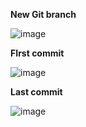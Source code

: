 **New Git branch**

![image](https://user-images.githubusercontent.com/49791498/81932510-d3b21680-95e3-11ea-8880-cb47dc0a0b97.png)



**FIrst commit** 

![image](https://user-images.githubusercontent.com/49791498/81933359-26400280-95e5-11ea-9099-fe7dd66c41c3.png)

**Last commit**

![image](https://user-images.githubusercontent.com/49791498/81933559-89319980-95e5-11ea-9327-ed4f892427e7.png)

